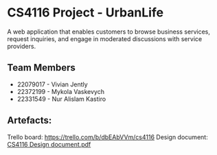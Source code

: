 # CS4116 Project - UrbanLife

A web application that enables customers to browse business services, request inquiries, and engage in moderated discussions with service providers.

## Team Members
* 22079017 - Vivian Jently
* 22372199 - Mykola Vaskevych
* 22331549 - Nur Alislam Kastiro


## Artefacts:
Trello board: https://trello.com/b/dbEAbVVm/cs4116 
Design document: [CS4116 Design document.pdf](https://github.com/user-attachments/files/19340238/CS4116.Design.document.pdf)
